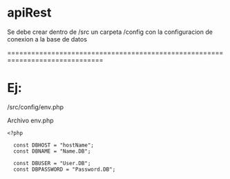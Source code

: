 # apiRest

Se debe crear dentro de /src un carpeta /config con la configuracion de conexion a la base de datos

==============================================================================

# Ej: 

/src/config/env.php


Archivo env.php


    <?php
    
      const DBHOST = "hostName";
      const DBNAME = "Name.DB";
      
      const DBUSER = "User.DB";
      const DBPASSWORD = "Password.DB";


